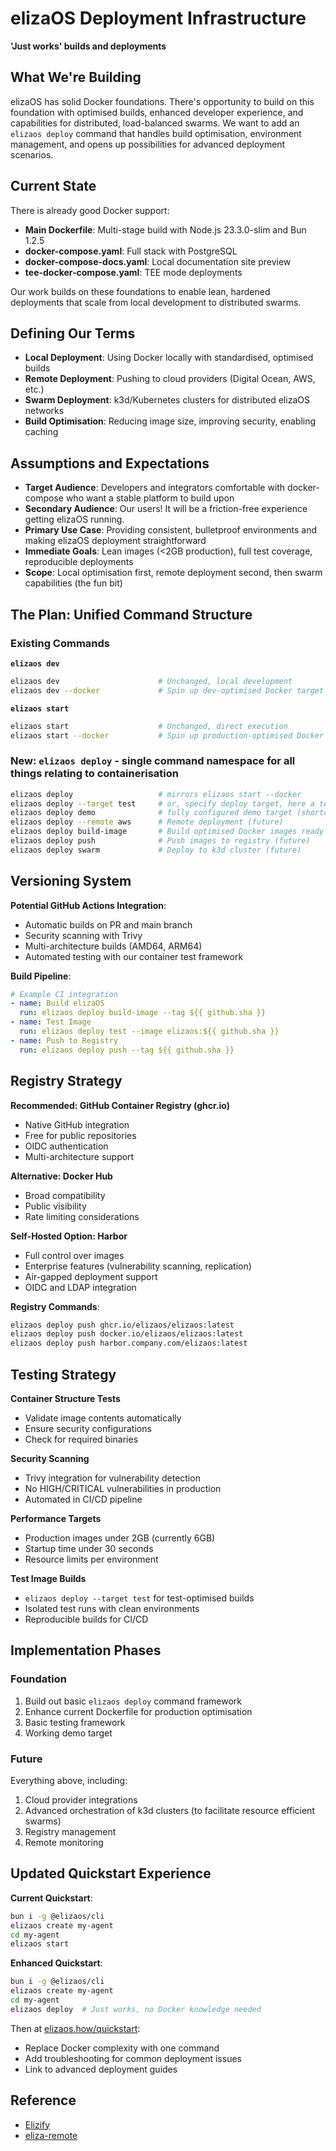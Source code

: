 # elizaOS Deployment Infrastructure

**'Just works' builds and deployments**

## What We're Building

elizaOS has solid Docker foundations. There's opportunity to build on this foundation with optimised builds, enhanced developer experience, and capabilities for distributed, load-balanced swarms. We want to add an `elizaos deploy` command that handles build optimisation, environment management, and opens up possibilities for advanced deployment scenarios.

## Current State

There is already good Docker support:

- **Main Dockerfile**: Multi-stage build with Node.js 23.3.0-slim and Bun 1.2.5
- **docker-compose.yaml**: Full stack with PostgreSQL
- **docker-compose-docs.yaml**: Local documentation site preview  
- **tee-docker-compose.yaml**: TEE mode deployments

Our work builds on these foundations to enable lean, hardened deployments that scale from local development to distributed swarms.

## Defining Our Terms

- **Local Deployment**: Using Docker locally with standardised, optimised builds
- **Remote Deployment**: Pushing to cloud providers (Digital Ocean, AWS, etc.)
- **Swarm Deployment**: k3d/Kubernetes clusters for distributed elizaOS networks
- **Build Optimisation**: Reducing image size, improving security, enabling caching

## Assumptions and Expectations

- **Target Audience**: Developers and integrators comfortable with docker-compose who want a stable platform to build upon
- **Secondary Audience**: Our users! It will be a friction-free experience getting elizaOS running.
- **Primary Use Case**: Providing consistent, bulletproof environments and making elizaOS deployment straightforward
- **Immediate Goals**: Lean images (<2GB production), full test coverage, reproducible deployments
- **Scope**: Local optimisation first, remote deployment second, then swarm capabilities (the fun bit)

## The Plan: Unified Command Structure

### Existing Commands

**`elizaos dev`**
```bash
elizaos dev                      # Unchanged, local development
elizaos dev --docker             # Spin up dev-optimised Docker target to dev against, locally
```

**`elizaos start`**
```bash
elizaos start                    # Unchanged, direct execution
elizaos start --docker           # Spin up production-optimised Docker target, locally
```

### New: `elizaos deploy` - single command namespace for all things relating to containerisation

```bash
elizaos deploy                   # mirrors elizaos start --docker
elizaos deploy --target test     # or, specify deploy target, here a test optimised version
elizaos deploy demo              # fully configured demo target (shortcut to --target demo)
elizaos deploy --remote aws      # Remote deployment (future)
elizaos deploy build-image       # Build optimised Docker images ready for registries (future)
elizaos deploy push              # Push images to registry (future)
elizaos deploy swarm             # Deploy to k3d cluster (future)
```

## Versioning System

**Potential GitHub Actions Integration**:
- Automatic builds on PR and main branch
- Security scanning with Trivy
- Multi-architecture builds (AMD64, ARM64)
- Automated testing with our container test framework

**Build Pipeline**:
```yaml
# Example CI integration
- name: Build elizaOS
  run: elizaos deploy build-image --tag ${{ github.sha }}
- name: Test Image  
  run: elizaos deploy test --image elizaos:${{ github.sha }}
- name: Push to Registry
  run: elizaos deploy push --tag ${{ github.sha }}
```

## Registry Strategy

**Recommended: GitHub Container Registry (ghcr.io)**
- Native GitHub integration
- Free for public repositories  
- OIDC authentication
- Multi-architecture support

**Alternative: Docker Hub**
- Broad compatibility
- Public visibility
- Rate limiting considerations

**Self-Hosted Option: Harbor**
- Full control over images
- Enterprise features (vulnerability scanning, replication)
- Air-gapped deployment support
- OIDC and LDAP integration

**Registry Commands**:
```bash
elizaos deploy push ghcr.io/elizaos/elizaos:latest
elizaos deploy push docker.io/elizaos/elizaos:latest  
elizaos deploy push harbor.company.com/elizaos:latest
```

## Testing Strategy

**Container Structure Tests**
- Validate image contents automatically
- Ensure security configurations
- Check for required binaries

**Security Scanning** 
- Trivy integration for vulnerability detection
- No HIGH/CRITICAL vulnerabilities in production
- Automated in CI/CD pipeline

**Performance Targets**
- Production images under 2GB (currently 6GB)
- Startup time under 30 seconds
- Resource limits per environment

**Test Image Builds**
- `elizaos deploy --target test` for test-optimised builds
- Isolated test runs with clean environments
- Reproducible builds for CI/CD

## Implementation Phases

### Foundation
1. Build out basic `elizaos deploy` command framework
2. Enhance current Dockerfile for production optimisation
3. Basic testing framework
4. Working demo target


### Future

Everything above, including:

1. Cloud provider integrations
2. Advanced orchestration of k3d clusters (to facilitate resource efficient swarms)
3. Registry management
4. Remote monitoring


## Updated Quickstart Experience

**Current Quickstart**:
```bash
bun i -g @elizaos/cli
elizaos create my-agent
cd my-agent  
elizaos start
```

**Enhanced Quickstart**:
```bash
bun i -g @elizaos/cli
elizaos create my-agent
cd my-agent
elizaos deploy  # Just works, no Docker knowledge needed
```

Then at [elizaos.how/quickstart](https://eliza.how/quickstart):
- Replace Docker complexity with one command
- Add troubleshooting for common deployment issues  
- Link to advanced deployment guides

## Reference

- [Elizify](http;//github.com/bealers/elizify)
- [eliza-remote](http;//github.com/bealers/eliza-remote)